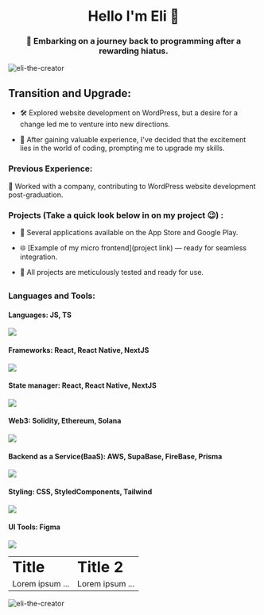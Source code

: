 <h1 align="center">Hello I'm Eli 👋</h1>
<h3 align="center">🚀 Embarking on a journey back to programming after a rewarding hiatus.</h3>

<p align="left"> <img src="https://komarev.com/ghpvc/?username=eli-the-creator&label=Profile%20views&color=0e75b6&style=flat" alt="eli-the-creator" /> </p>

<h2>Transition and Upgrade:</h2>

- 🛠️ Explored website development on WordPress, but a desire for a change led me to venture into new directions.

- 🔄 After gaining valuable experience, I've decided that the excitement lies in the world of coding, prompting me to upgrade my skills.

<h3>Previous Experience:</h3>

💼 Worked with a company, contributing to WordPress website development post-graduation.

<h3> Projects (Take a quick look below in on my project 😉) :</h3>

- 📱 Several applications available on the App Store and Google Play.

- 🌐 [Example of my micro frontend](project link) — ready for seamless integration.

- 🔧 All projects are meticulously tested and ready for use.

## <h3 align="left">Languages and Tools:</h3>

<h4>Languages: JS, TS</h4>
<p>
    <img src="https://skillicons.dev/icons?i=js,ts" />
</p>
<h4>Frameworks: React, React Native, NextJS</h4>
<p>
    <img src="https://skillicons.dev/icons?i=react,electron,nextjs" />
</p>

<h4>State manager: React, React Native, NextJS</h4>
<p>
    <img src="https://skillicons.dev/icons?i=redux,redis" />
</p>

<h4>Web3: Solidity, Ethereum, Solana</h4>
<p>
    <img src="https://skillicons.dev/icons?i=solidity" />
</p>

<h4>Backend as a Service(BaaS): AWS, SupaBase, FireBase, Prisma </h4>
<p>
    <img src="https://skillicons.dev/icons?i=aws,supabase,firebase,prisma" />
</p>

<h4>Styling: CSS, StyledComponents, Tailwind</h4>
<p>
    <img src="https://skillicons.dev/icons?i=css,styledcomponents,tailwind" />
</p>
<h4>UI Tools: Figma</h4>
<p>
    <img src="https://skillicons.dev/icons?i=figma" />
</p>

<table border="0">
 <tr>
    <td><b style="font-size:30px">Title</b></td>
    <td><b style="font-size:30px">Title 2</b></td>
 </tr>
 <tr>
    <td>Lorem ipsum ...</td>
    <td>Lorem ipsum ...</td>
 </tr>
</table>

<p><img align="center" src="https://github-readme-stats.vercel.app/api/top-langs?username=eli-the-creator&show_icons=true&locale=en&layout=compact" alt="eli-the-creator" /></p>

